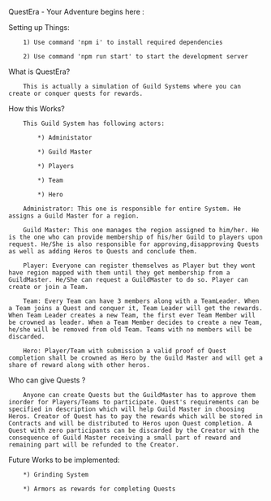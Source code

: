 QuestEra - Your Adventure begins here :
 
Setting up Things:

		1) Use command 'npm i' to install required dependencies

		2) Use command 'npm run start' to start the development server

What is QuestEra?

		This is actually a simulation of Guild Systems where you can create or conquer quests for rewards.

How this Works?
	
		This Guild System has following actors:
			
			*) Administator

			*) Guild Master

			*) Players
		
			*) Team

			*) Hero

		Administrator: This one is responsible for entire System. He assigns a Guild Master for a region.

		Guild Master: This one manages the region assigned to him/her. He is the one who can provide membership of his/her Guild to players upon request. He/She is also responsible for approving,disapproving Quests as well as adding Heros to Quests and conclude them.

		Player: Everyone can register themselves as Player but they wont have region mapped with them until they get membership from a GuildMaster. He/She can request a GuildMaster to do so. Player can create or join a Team.

		Team: Every Team can have 3 members along with a TeamLeader. When a Team joins a Quest and conquer it, Team Leader will get the rewards. When Team Leader creates a new Team, the first ever Team Member will be crowned as leader. When a Team Member decides to create a new Team, he/she will be removed from old Team. Teams with no members will be discarded.

		Hero: Player/Team with submission a valid proof of Quest completion shall be crowned as Hero by the Guild Master and will get a share of reward along with other heros.

Who can give Quests ?

		Anyone can create Quests but the GuildMaster has to approve them inorder for Players/Teams to participate. Quest's requirements can be specified in description which will help Guild Master in choosing Heros. Creator of Quest has to pay the rewards which will be stored in Contracts and will be distributed to Heros upon Quest completion. A Quest with zero participants can be discarded by the Creator with the consequence of Guild Master receiving a small part of reward and remaining part will be refunded to the Creator. 

Future Works to be implemented:

		*) Grinding System

		*) Armors as rewards for completing Quests		
